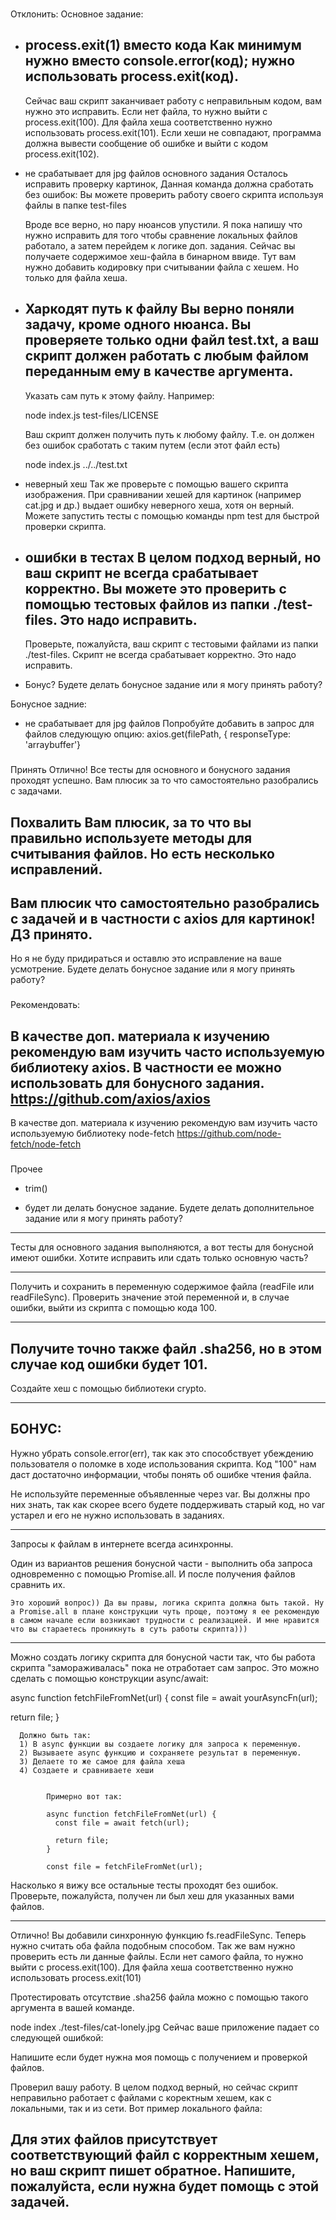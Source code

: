 ###
Отклонить:
Основное задание:
- process.exit(1) вместо кода
    Как минимум нужно вместо console.error(код); нужно использовать process.exit(код).
    ---
    Сейчас ваш скрипт заканчивает работу с неправильным кодом, вам нужно это исправить. Если нет файла, то нужно выйти с process.exit(100). Для файла хеша соответственно нужно использовать process.exit(101). Если хеши не совпадают, программа должна вывести сообщение об ошибке и выйти с кодом process.exit(102).


- не срабатывает для jpg файлов основного задания
  Осталось исправить проверку картинок, Данная команда должна сработать без ошибок:
  Вы можете проверить работу своего скрипта используя  файлы в папке test-files

    Вроде все верно, но пару нюансов упустили. Я пока напишу что нужно исправить для того чтобы сравнение локальных файлов работало, а затем перейдем к логике доп. задания. Сейчас вы получаете содержимое хеш-файла в бинарном ввиде. Тут вам нужно добавить кодировку при считывании файла c хешем. Но только для файла хеша.

- Харкодят путь к файлу
  Вы верно поняли задачу, кроме одного нюанса. Вы проверяете только одни файл test.txt, а ваш скрипт должен работать с любым файлом переданным ему в качестве аргумента.
  ---  
  Указать сам путь к этому файлу. Например:

  node index.js test-files/LICENSE

  Ваш скрипт должен получить путь к любому файлу. Т.е. он должен без ошибок сработать с таким путем (если этот файл есть)

  node index.js ../../test.txt

- неверный хеш
  Так же проверьте с помощью вашего скрипта изображения. При сравнивании хешей для картинок (например cat.jpg и др.) выдает ошибку неверного хеша, хотя он верный. Можете запустить тесты с помощью команды npm test для быстрой проверки скрипта.

- ошибки в тестах
  В целом подход верный, но ваш скрипт не всегда срабатывает корректно. Вы можете это проверить с помощью тестовых файлов из папки ./test-files. Это надо исправить.
  ---
  Проверьте, пожалуйста, ваш скрипт с тестовыми файлами из папки ./test-files. Скрипт не всегда срабатывает корректно. Это надо исправить.

- Бонус?
  Будете делать бонусное задание или я могу принять работу?

Бонусное задние:
- не срабатывает для jpg файлов
  Попробуйте добавить в запрос для файлов следующую опцию:
  axios.get(filePath, { responseType: 'arraybuffer'}

###
Принять
Отлично! Все тесты для основного и бонусного задания проходят успешно. Вам плюсик за то что самостоятельно разобрались с задачами.

###
Похвалить
Вам плюсик, за то что вы правильно используете методы для считывания файлов. Но есть несколько исправлений.
---
Вам плюсик что самостоятельно разобрались с задачей и в частности с axios для картинок! ДЗ принято.
---
Но я не буду придираться и оставлю это исправление на ваше усмотрение. Будете делать бонусное задание или я могу принять работу?


###
Рекомендовать:

В качестве доп. материала к изучению рекомендую вам изучить часто используемую библиотеку axios. В частности ее можно использовать для бонусного задания.
https://github.com/axios/axios
---
В качестве доп. материала к изучению рекомендую вам изучить часто используемую библиотеку node-fetch
https://github.com/node-fetch/node-fetch

###
Прочее
- trim()


- будет ли делать бонусное задание.
    Будете делать дополнительное задание или я могу принять работу?



----------
Тесты для основного задания выполняются, а вот тесты для бонусной имеют ошибки. Хотите исправить или сдать только основную часть?

-----------------
Получить и сохранить в переменную содержимое файла (readFile или readFileSync). Проверить значение этой переменной и, в случае ошибки, выйти из скрипта с помощью кода 100.

--------------

Получите точно также файл .sha256, но в этом случае код ошибки будет 101.
---------------

Создайте хеш с помощью библиотеки crypto.


-------------------
БОНУС:
-------------------
Нужно убрать console.error(err), так как это способствует убеждению пользователя  о поломке в ходе использования скрипта. Код "100" нам даст достаточно информации, чтобы понять об ошибке чтения файла.

Не используйте переменные объявленные через var. Вы должны про них знать, так как скорее всего будете поддерживать старый код, но var устарел и его не нужно использовать в заданиях.

-------------------


Запросы к файлам в интернете всегда асинхронны.

Один из вариантов решения бонусной части - выполнить оба запроса одновременно с помощью Promise.all. И после получения файлов сравнить их.

    Это хороший вопрос)) Да вы правы, логика скрипта должна быть такой. Ну а Promise.all в плане конструкции чуть проще, поэтому я ее рекомендую в самом начале если возникают трудности с реализацией. И мне нравится что вы стараетесь проникнуть в суть работы скрипта)))

-------------------

Можно создать логику скрипта для бонусной части так, что бы работа скрипта "замораживалась" пока не отработает сам запрос. Это можно сделать с помощью конструкции async/await:

async function fetchFileFromNet(url) {
  const file = await yourAsyncFn(url);

  return file;
}

      Должно быть так:
      1) В async функции вы создаете логику для запроса к переменную.
      2) Вызываете async функцию и сохраняете результат в переменную.
      3) Делаете то же самое для файла хеша
      4) Создаете и сравниваете хеши


            Примерно вот так:

            async function fetchFileFromNet(url) {
              const file = await fetch(url);

              return file;
            }

            const file = fetchFileFromNet(url);



Насколько я вижу все остальные тесты проходят без ошибок. Проверьте, пожалуйста, получен ли был хеш для указанных вами файлов.


---------------------
Отлично! Вы добавили синхронную функцию fs.readFileSync. Теперь нужно считать оба файла подобным способом. Так же вам нужно проверить есть ли данные файлы. Если нет самого файла, то нужно выйти с process.exit(100). Для файла хеша соответственно нужно использовать process.exit(101)

Протестировать отсутствие  .sha256 файла  можно с помощью такого аргумента в вашей команде.

node index ./test-files/cat-lonely.jpg
Сейчас ваше приложение падает со следующей ошибкой:


Напишите если будет нужна моя помощь с получением и проверкой файлов.


Проверил вашу работу. В целом подход верный, но сейчас скрипт неправильно работает с файлами с коректным хешем, как с локальными, так и из сети. Вот пример локального файла:

Для этих файлов присутствует соответствующий файл с корректным хешем, но ваш скрипт пишет обратное. Напишите, пожалуйста, если нужна будет помощь с этой задачей.
---
